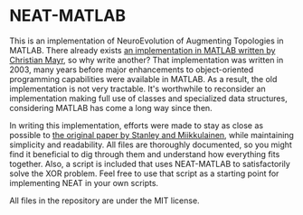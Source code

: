 # NEAT-MATLAB
This is an implementation of NeuroEvolution of Augmenting Topologies in MATLAB. There already exists [an implementation in MATLAB written by Christian Mayr](http://nn.cs.utexas.edu/?neatmatlab), so why write another? That implementation was written in 2003, many years before major enhancements to object-oriented programming capabilities were available in MATLAB. As a result, the old implementation is not very tractable. It's worthwhile to reconsider an implementation making full use of classes and specialized data structures, considering MATLAB has come a long way since then.

In writing this implementation, efforts were made to stay as close as possible to [the original paper by Stanley and Miikkulainen](http://nn.cs.utexas.edu/downloads/papers/stanley.ec02.pdf), while maintaining simplicity and readability. All files are thoroughly documented, so you might find it beneficial to dig through them and understand how everything fits together. Also, a script is included that uses NEAT-MATLAB to satisfactorily solve the XOR problem. Feel free to use that script as a starting point for implementing NEAT in your own scripts.

All files in the repository are under the MIT license.